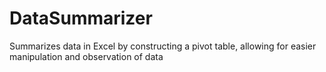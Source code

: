 # DataSummarizer
Summarizes data in Excel by constructing a pivot table, allowing for easier manipulation and observation of data
